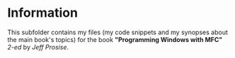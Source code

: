 # Information
This subfolder contains my files (my code snippets and my synopses about the main book's topics) for the book **"Programming Windows with MFC"** *2-ed* by *Jeff Prosise*.

